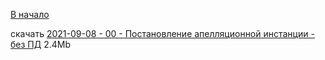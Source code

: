 [В начало](/docs/index.md)

скачать [2021-09-08 - 00 - Постановление апелляционной инстанции - без ПД](https://raw.githubusercontent.com/polnomochiya-prava/net-polnomochiy-y-doveritelya-sovcombank-public/master/docs/dokumenty-v-sud-dele/2021-09-08-00-sud-postanovlenie-apelyacionnoi-instancii/2021-09-08%20-%2000%20-%20%D0%9F%D0%BE%D1%81%D1%82%D0%B0%D0%BD%D0%BE%D0%B2%D0%BB%D0%B5%D0%BD%D0%B8%D0%B5%20%D0%B0%D0%BF%D0%B5%D0%BB%D0%BB%D1%8F%D1%86%D0%B8%D0%BE%D0%BD%D0%BD%D0%BE%D0%B9%20%D0%B8%D0%BD%D1%81%D1%82%D0%B0%D0%BD%D1%86%D0%B8%D0%B8%20-%20%D0%B1%D0%B5%D0%B7%20%D0%9F%D0%94) 2.4Mb
